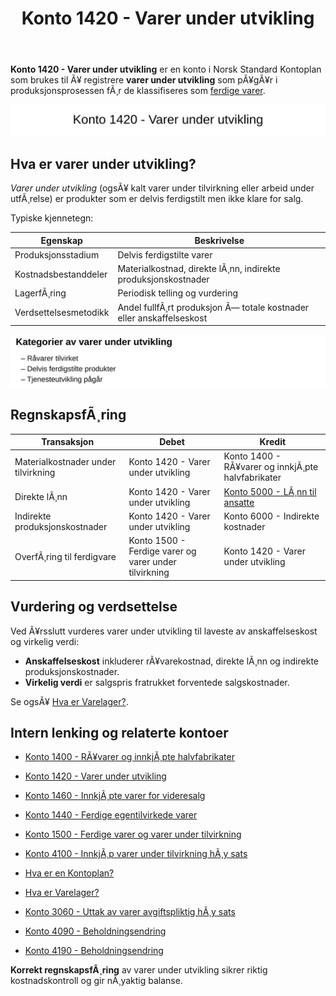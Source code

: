 ﻿---
title: "Konto 1420 - Varer under utvikling"
meta_title: "1420-varer-under-utvikling"
meta_description: '**Konto 1420 - Varer under utvikling** er en konto i Norsk Standard Kontoplan som brukes til Ã¥ registrere **varer under utvikling** som pÃ¥gÃ¥r i produksjonspr...'
slug: 1420-varer-under-utvikling
type: blog
layout: pages/single
---

**Konto 1420 - Varer under utvikling** er en konto i Norsk Standard Kontoplan som brukes til Ã¥ registrere **varer under utvikling** som pÃ¥gÃ¥r i produksjonsprosessen fÃ¸r de klassifiseres som [ferdige varer](/blogs/kontoplan/1440-ferdige-egentilvirkede-varer "Konto 1440 - Ferdige egentilvirkede varer").

![Illustrasjon av konto 1420 Varer under utvikling](1420-varer-under-utvikling-image.svg)

## Hva er varer under utvikling?

*Varer under utvikling* (ogsÃ¥ kalt varer under tilvirkning eller arbeid under utfÃ¸relse) er produkter som er delvis ferdigstilt men ikke klare for salg.

Typiske kjennetegn:

| Egenskap               | Beskrivelse                                                              |
|-------------------------|---------------------------------------------------------------------------|
| Produksjonsstadium      | Delvis ferdigstilte varer                                                 |
| Kostnadsbestanddeler    | Materialkostnad, direkte lÃ¸nn, indirekte produksjonskostnader             |
| LagerfÃ¸ring             | Periodisk telling og vurdering                                            |
| Verdsettelsesmetodikk   | Andel fullfÃ¸rt produksjon Ã— totale kostnader eller anskaffelseskost        |

![Kategorier av varer under utvikling](1420-kategorier-varer-under-utvikling.svg)

## RegnskapsfÃ¸ring

| Transaksjon                       | Debet                                             | Kredit                                               |
|-----------------------------------|---------------------------------------------------|------------------------------------------------------|
| Materialkostnader under tilvirkning | Konto 1420 - Varer under utvikling               | Konto 1400 - RÃ¥varer og innkjÃ¸pte halvfabrikater      |
| Direkte lÃ¸nn                      | Konto 1420 - Varer under utvikling               | [Konto 5000 - LÃ¸nn til ansatte](/blogs/kontoplan/5000-lonn-til-ansatte "Konto 5000 - LÃ¸nn til ansatte") |
| Indirekte produksjonskostnader    | Konto 1420 - Varer under utvikling               | Konto 6000 - Indirekte kostnader                      |
| OverfÃ¸ring til ferdigvare         | Konto 1500 - Ferdige varer og varer under tilvirkning | Konto 1420 - Varer under utvikling              |

## Vurdering og verdsettelse

Ved Ã¥rsslutt vurderes varer under utvikling til laveste av anskaffelseskost og virkelig verdi:

* **Anskaffelseskost** inkluderer rÃ¥varekostnad, direkte lÃ¸nn og indirekte produksjonskostnader.
* **Virkelig verdi** er salgspris fratrukket forventede salgskostnader.

Se ogsÃ¥ [Hva er Varelager?](/blogs/regnskap/hva-er-varelager "Hva er Varelager? Komplett Guide til LagerfÃ¸ring og Verdivurdering").

## Intern lenking og relaterte kontoer

* [Konto 1400 - RÃ¥varer og innkjÃ¸pte halvfabrikater](/blogs/kontoplan/1400-raavarer-og-innkjopte-halvfabrikater "Konto 1400 - RÃ¥varer og innkjÃ¸pte halvfabrikater")
* [Konto 1420 - Varer under utvikling](/blogs/kontoplan/1420-varer-under-utvikling "Konto 1420 - Varer under utvikling")
* [Konto 1460 - InnkjÃ¸pte varer for videresalg](/blogs/kontoplan/1460-innkjopte-varer-for-videresalg "Konto 1460 - InnkjÃ¸pte varer for videresalg")
* [Konto 1440 - Ferdige egentilvirkede varer](/blogs/kontoplan/1440-ferdige-egentilvirkede-varer "Konto 1440 - Ferdige egentilvirkede varer")
* [Konto 1500 - Ferdige varer og varer under tilvirkning](/blogs/kontoplan/1500-ferdige-varer-og-varer-under-tilvirkning "Konto 1500 - Ferdige varer og varer under tilvirkning")
* [Konto 4100 - InnkjÃ¸p varer under tilvirkning hÃ¸y sats](/blogs/kontoplan/4100-innkjop-varer-under-tilvirkning-hoy-sats "Konto 4100 - InnkjÃ¸p varer under tilvirkning hÃ¸y sats")
* [Hva er en Kontoplan?](/blogs/regnskap/hva-er-kontoplan "Hva er en Kontoplan? Komplett Guide til Kontoplaner i Norsk Regnskap")
* [Hva er Varelager?](/blogs/regnskap/hva-er-varelager "Hva er Varelager? Komplett Guide til LagerfÃ¸ring og Verdivurdering")
* [Konto 3060 - Uttak av varer avgiftspliktig hÃ¸y sats](/blogs/kontoplan/3060-uttak-av-varer-avgiftspliktig-hoy-sats "Konto 3060 - Uttak av varer avgiftspliktig hÃ¸y sats")
* [Konto 4090 - Beholdningsendring](/blogs/kontoplan/4090-beholdningsendring "Konto 4090 - Beholdningsendring")

* [Konto 4190 - Beholdningsendring](/blogs/kontoplan/4190-beholdningsendring "Konto 4190 - Beholdningsendring")

**Korrekt regnskapsfÃ¸ring** av varer under utvikling sikrer riktig kostnadskontroll og gir nÃ¸yaktig balanse.


